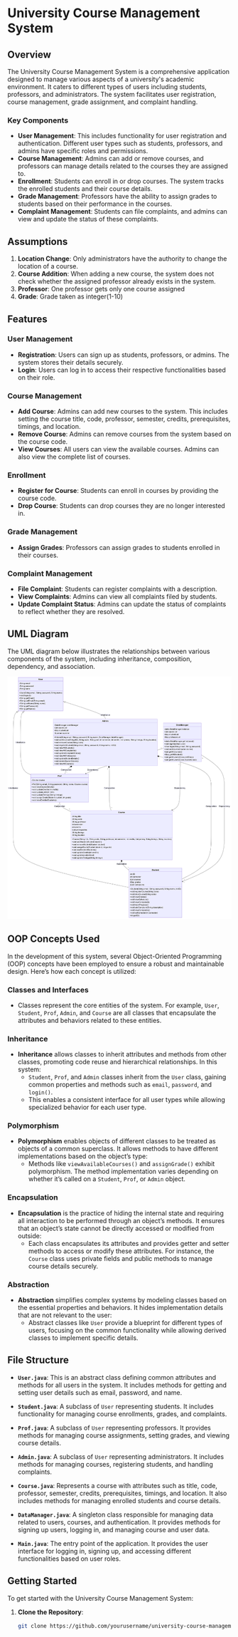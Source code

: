 # University Course Management System

## Overview

The University Course Management System is a comprehensive application designed to manage various aspects of a university's academic environment. It caters to different types of users including students, professors, and administrators. The system facilitates user registration, course management, grade assignment, and complaint handling.

### Key Components

- **User Management**: This includes functionality for user registration and authentication. Different user types such as students, professors, and admins have specific roles and permissions.
- **Course Management**: Admins can add or remove courses, and professors can manage details related to the courses they are assigned to.
- **Enrollment**: Students can enroll in or drop courses. The system tracks the enrolled students and their course details.
- **Grade Management**: Professors have the ability to assign grades to students based on their performance in the courses.
- **Complaint Management**: Students can file complaints, and admins can view and update the status of these complaints.

## Assumptions

1. **Location Change**: Only administrators have the authority to change the location of a course.
2. **Course Addition**: When adding a new course, the system does not check whether the assigned professor already exists in the system.
3. **Professor**: One professor gets only one course assigned
4. **Grade**: Grade taken as integer(1-10)

## Features

### User Management

- **Registration**: Users can sign up as students, professors, or admins. The system stores their details securely.
- **Login**: Users can log in to access their respective functionalities based on their role.

### Course Management

- **Add Course**: Admins can add new courses to the system. This includes setting the course title, code, professor, semester, credits, prerequisites, timings, and location.
- **Remove Course**: Admins can remove courses from the system based on the course code.
- **View Courses**: All users can view the available courses. Admins can also view the complete list of courses.

### Enrollment

- **Register for Course**: Students can enroll in courses by providing the course code.
- **Drop Course**: Students can drop courses they are no longer interested in.

### Grade Management

- **Assign Grades**: Professors can assign grades to students enrolled in their courses.

### Complaint Management

- **File Complaint**: Students can register complaints with a description.
- **View Complaints**: Admins can view all complaints filed by students.
- **Update Complaint Status**: Admins can update the status of complaints to reflect whether they are resolved.

## UML Diagram

The UML diagram below illustrates the relationships between various components of the system, including inheritance, composition, dependency, and association.

![UML Diagram](uml.png)

## OOP Concepts Used

In the development of this system, several Object-Oriented Programming (OOP) concepts have been employed to ensure a robust and maintainable design. Here’s how each concept is utilized:

### Classes and Interfaces

- Classes represent the core entities of the system. For example, `User`, `Student`, `Prof`, `Admin`, and `Course` are all classes that encapsulate the attributes and behaviors related to these entities.

### Inheritance

- **Inheritance** allows classes to inherit attributes and methods from other classes, promoting code reuse and hierarchical relationships. In this system:
    - `Student`, `Prof`, and `Admin` classes inherit from the `User` class, gaining common properties and methods such as `email`, `password`, and `login()`.
    - This enables a consistent interface for all user types while allowing specialized behavior for each user type.

### Polymorphism

- **Polymorphism** enables objects of different classes to be treated as objects of a common superclass. It allows methods to have different implementations based on the object’s type:
    - Methods like `viewAvailableCourses()` and `assignGrade()` exhibit polymorphism. The method implementation varies depending on whether it’s called on a `Student`, `Prof`, or `Admin` object.

### Encapsulation

- **Encapsulation** is the practice of hiding the internal state and requiring all interaction to be performed through an object’s methods. It ensures that an object’s state cannot be directly accessed or modified from outside:
    - Each class encapsulates its attributes and provides getter and setter methods to access or modify these attributes. For instance, the `Course` class uses private fields and public methods to manage course details securely.

### Abstraction

- **Abstraction** simplifies complex systems by modeling classes based on the essential properties and behaviors. It hides implementation details that are not relevant to the user:
    - Abstract classes like `User` provide a blueprint for different types of users, focusing on the common functionality while allowing derived classes to implement specific details.

## File Structure

- **`User.java`**: This is an abstract class defining common attributes and methods for all users in the system. It includes methods for getting and setting user details such as email, password, and name.

- **`Student.java`**: A subclass of `User` representing students. It includes functionality for managing course enrollments, grades, and complaints.

- **`Prof.java`**: A subclass of `User` representing professors. It provides methods for managing course assignments, setting grades, and viewing course details.

- **`Admin.java`**: A subclass of `User` representing administrators. It includes methods for managing courses, registering students, and handling complaints.

- **`Course.java`**: Represents a course with attributes such as title, code, professor, semester, credits, prerequisites, timings, and location. It also includes methods for managing enrolled students and course details.

- **`DataManager.java`**: A singleton class responsible for managing data related to users, courses, and authentication. It provides methods for signing up users, logging in, and managing course and user data.

- **`Main.java`**: The entry point of the application. It provides the user interface for logging in, signing up, and accessing different functionalities based on user roles.

## Getting Started

To get started with the University Course Management System:

1. **Clone the Repository**:
   ```bash
   git clone https://github.com/yourusername/university-course-management-system.git
